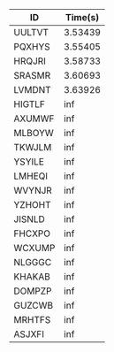 |ID|Time(s)|
|-|-|
|UULTVT|3.53439|
|PQXHYS|3.55405|
|HRQJRI|3.58733|
|SRASMR|3.60693|
|LVMDNT|3.63926|
|HIGTLF|inf|
|AXUMWF|inf|
|MLBOYW|inf|
|TKWJLM|inf|
|YSYILE|inf|
|LMHEQI|inf|
|WVYNJR|inf|
|YZHOHT|inf|
|JISNLD|inf|
|FHCXPO|inf|
|WCXUMP|inf|
|NLGGGC|inf|
|KHAKAB|inf|
|DOMPZP|inf|
|GUZCWB|inf|
|MRHTFS|inf|
|ASJXFI|inf|
